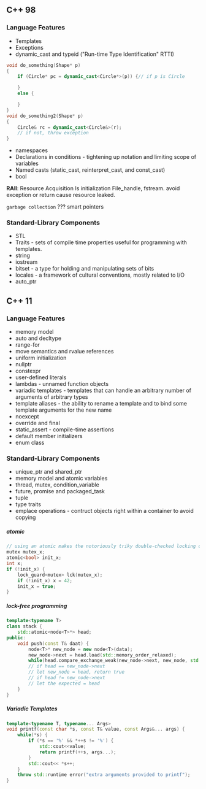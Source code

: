## C++ 98
### Language Features
- Templates
- Exceptions
- dynamic_cast and typeid ("Run-time Type Identification" RTTI)
```c++
void do_something(Shape* p)
{
    if (Circle* pc = dynamic_cast<Circle*>(p)) {// if p is Circle

    }
    else {

    }
}
void do_something2(Shape* p)
{
    Circle& rc = dynamic_cast<Circle&>(r);
    // if not, throw exception
}
```
- namespaces
- Declarations in conditions - tightening up notation and limiting scope of variables
- Named casts (static_cast, reinterpret_cast, and const_cast)
- bool 

**RAII**: Resource Acquisition Is initialization
File_handle, fstream. avoid exception or return cause resource leaked. 

`garbage collection` ??? smart pointers

### Standard-Library Components
- STL 
- Traits - sets of compile time properties useful for programming with templates.
- string
- iostream 
- bitset - a type for holding and manipulating sets of bits
- locales - a framework of cultural conventions, mostly related to I/O
- auto_ptr

## C++ 11
### Language Features
- memory model 
- auto and decltype
- range-for
- move semantics and rvalue references
- uniform initialization 
- nullptr
- constexpr 
- user-defined literals
- lambdas - unnamed function objects
- variadic templates - templates that can handle an arbitrary number of arguments of arbitrary types
- template aliases - the ability to rename a template and to bind some template arguments for the new name
- noexcept 
- override and final 
- static_assert - compile-time assertions
- default member initializers 
- enum class 

### Standard-Library Components
- unique_ptr and shared_ptr
- memory model and atomic variables 
- thread, mutex, condition_variable 
- future, promise and packaged_task
- tuple
- type traits
- emplace operations - contruct objects right within a container to avoid copying


##### atomic 
```c++
// using an atomic makes the notoriously triky double-checked locking optimization trivial
mutex mutex_x;
atomic<bool> init_x;
int x;
if (!init_x) {
    lock_guard<mutex> lck(mutex_x);
    if (!init_x) x = 42;
    init_x = true;
}
```

##### lock-free programming 
```c++
template<typename T>
class stack {
    std::atomic<node<T>*> head;
public:
    void push(const T& daat) {
        node<T>* new_node = new node<T>(data);
        new_node->next = head.load(std::memory_order_relaxed);
        while(head.compare_exchange_weak(new_node->next, new_node, std::memory_order_release, std::memory_order_relaxed));
        // if head == new_node->next 
        // let new_node = head, return true
        // if head != new_node->next
        // let the expected = head
    }
}
```

##### Variadic Templates
```c++
template<typename T, typename... Args> 
void printf(const char *s, const T& value, const Args&... args) {
    while(*s) {
        if (*s == '%' && *++s != '%') {
            std::cout<<value;
            return printf(++s, args...);
        }
        std::cout<< *s++;
    }
    throw std::runtime error("extra arguments provided to printf");
}
```